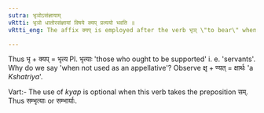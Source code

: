 ```yaml
---
sutra: भृञोऽसंज्ञायाम्
vRtti: भृञो धातोरसंज्ञायां विषये क्यप् प्रत्ययो भवति ॥
vRtti_eng: The affix क्यप् is employed after the verb भृञ् \"to bear\" when not used as a name.

---
```

Thus भृ + क्यप् = भृत्य Pl. भृत्याः 'those who ought to be supported' i. e. 'servants'. Why do we say 'when not used as an appellative'? Observe क्षृ + ण्यत् = क्षार्थः 'a _Kshatriya_'.

Vart:- The use of _kyap_ is optional when this verb takes the preposition सम्. Thus सम्भृत्याः or सम्भार्याः.